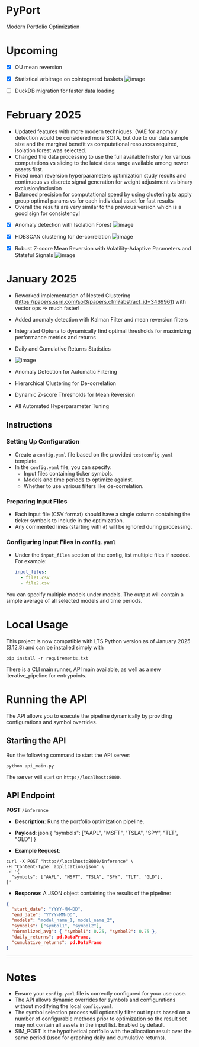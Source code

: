 # PyPort
Modern Portfolio Optimization 

# Upcoming 
- [x] OU mean reversion
- [x] Statistical arbitrage on cointegrated baskets
![image](https://github.com/user-attachments/assets/c9b31d53-ef5e-46c9-a39f-e04aea618fe8)
- [ ] DuckDB migration for faster data loading



# February 2025 
- Updated features with more modern techniques: (VAE for anomaly detection would be considered more SOTA, but due to our data sample size and the marginal benefit vs computational resources required, isolation forest was selected.
- Changed the data processing to use the full available history for various computations vs slicing to the latest data range available among newer assets first.
- Fixed mean reversion hyperparameters optimization study results and continuous vs discrete signal generation for weight adjustment vs binary exclusion/inclusion
- Balanced precision for computational speed by using clustering to apply group optimal params vs for each individual asset for fast results
- Overall the results are very similar to the previous version which is a good sign for consistency!

- [x] Anomaly detection with Isolation Forest
![image](https://github.com/user-attachments/assets/bab5d481-98eb-441a-9f6a-aea95d30b204)
- [x] HDBSCAN clustering for de-correlation
![image](https://github.com/user-attachments/assets/2187106b-dad4-49cb-a005-597f50c9b089)
- [x] Robust Z-score Mean Reversion with Volatility-Adaptive Parameters and Stateful Signals
![image](https://github.com/user-attachments/assets/1c4a3c0f-6d34-4e2b-b8b4-66fa58e43bef)


# January 2025
- Reworked implementation of Nested Clustering (https://papers.ssrn.com/sol3/papers.cfm?abstract_id=3469961) with vector ops => much faster!
- Added anomaly detection with Kalman Filter and mean reversion filters
- Integrated Optuna to dynamically find optimal thresholds for maximizing performance metrics and returns 

- Daily and Cumulative Returns Statistics
- ![image](https://github.com/user-attachments/assets/ab6fd50c-f9ae-49ff-a12c-b1526df83239)

- Anomaly Detection for Automatic Filtering
- Hierarchical Clustering for De-correlation
- Dynamic Z-score Thresholds for Mean Reversion
- All Automated Hyperparameter Tuning

## Instructions

### Setting Up Configuration
- Create a `config.yaml` file based on the provided `testconfig.yaml` template.
- In the `config.yaml` file, you can specify:
  - Input files containing ticker symbols.
  - Models and time periods to optimize against.
  - Whether to use various filters like de-correlation.

### Preparing Input Files
- Each input file (CSV format) should have a single column containing the ticker symbols to include in the optimization.
- Any commented lines (starting with `#`) will be ignored during processing.

### Configuring Input Files in `config.yaml`
- Under the `input_files` section of the config, list multiple files if needed. For example:
  ```yaml
  input_files:
    - file1.csv
    - file2.csv

You can specify multiple models under models. The output will contain a simple average of all selected models and time periods.

# Local Usage

This project is now compatible with LTS Python version as of January 2025 (3.12.8) and can be installed simply with 
```
pip install -r requirements.txt
```
There is a CLI main runner, API main available, as well as a new iterative_pipeline for entrypoints.

# Running the API

The API allows you to execute the pipeline dynamically by providing configurations and symbol overrides.

## Starting the API

Run the following command to start the API server:

```
python api_main.py
```

The server will start on `http://localhost:8000`.

## API Endpoint

**POST** `/inference`

- **Description**: Runs the portfolio optimization pipeline.
- **Payload**: json { "symbols": ["AAPL", "MSFT", "TSLA", "SPY", "TLT", "GLD"] }

- **Example Request**:

```
curl -X POST "http://localhost:8000/inference" \
-H "Content-Type: application/json" \
-d '{
  "symbols": ["AAPL", "MSFT", "TSLA", "SPY", "TLT", "GLD"],
}'
```

- **Response**: A JSON object containing the results of the pipeline:

```json
{
  "start_date": "YYYY-MM-DD",
  "end_date": "YYYY-MM-DD",
  "models": "model_name_1, model_name_2",
  "symbols": ["symbol1", "symbol2"],
  "normalized_avg": { "symbol1": 0.25, "symbol2": 0.75 },
  "daily_returns": pd.DataFrame,
  "cumulative_returns": pd.DataFrame
}
```

---

# Notes

- Ensure your `config.yaml` file is correctly configured for your use case.
- The API allows dynamic overrides for symbols and configurations without modifying the local `config.yaml`.
- The symbol selection process will optionally filter out inputs based on a number of configurable methods prior to optimization so the result set may not contain all assets in the input list. Enabled by default.
- SIM_PORT is the hypothetical portfolio with the allocation result over the same period (used for graphing daily and cumulative returns).


